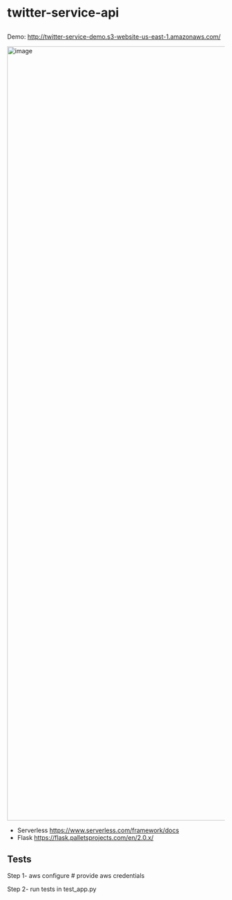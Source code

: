 # twitter-service-api
##

Demo: http://twitter-service-demo.s3-website-us-east-1.amazonaws.com/

<img width="1792" alt="image" src="https://user-images.githubusercontent.com/77387431/136688477-564d92b8-9320-40ef-8fa6-cd4069c23c89.png">


- Serverless https://www.serverless.com/framework/docs
- Flask https://flask.palletsprojects.com/en/2.0.x/
## Tests

Step 1- aws configure   # provide aws credentials

Step 2- run tests in test_app.py
